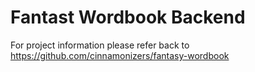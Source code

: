 # Fantast Wordbook Backend

For project information please refer back to https://github.com/cinnamonizers/fantasy-wordbook
